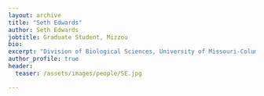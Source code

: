 ```yaml
---
layout: archive
title: "Seth Edwards"
author: Seth Edwards
jobtitle: Graduate Student, Mizzou
bio:
excerpt: "Division of Biological Sciences, University of Missouri-Columbia"
author_profile: true
header:
  teaser: /assets/images/people/SE.jpg

---
```

